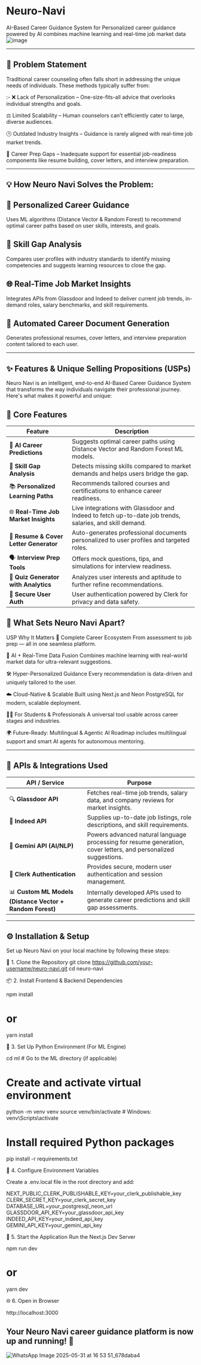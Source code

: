 # Neuro-Navi
AI-Based Career Guidance System for Personalized career guidance powered by AI combines machine learning and real-time job market data
![image](https://github.com/user-attachments/assets/f2fa696a-698e-4794-b264-84383948971f)

---
🧩 Problem Statement
-
Traditional career counseling often falls short in addressing the unique needs of individuals. These methods typically suffer from:

:- ❌ Lack of Personalization – One-size-fits-all advice that overlooks individual strengths and goals.


 ⚖️ Limited Scalability – Human counselors can’t efficiently cater to large, diverse audiences.


 

 🕒 Outdated Industry Insights – Guidance is rarely aligned with real-time job market trends.

 

 📄 Career Prep Gaps – Inadequate support for essential job-readiness components like resume building, cover letters, and interview preparation.

 ---

💡 How Neuro Navi Solves the Problem:
-
🎯 Personalized Career Guidance
-
Uses ML algorithms (Distance Vector & Random Forest) to recommend optimal career paths based on user skills, interests, and goals.

🧠 Skill Gap Analysis
-
Compares user profiles with industry standards to identify missing competencies and suggests learning resources to close the gap.

🌐 Real-Time Job Market Insights
-
Integrates APIs from Glassdoor and Indeed to deliver current job trends, in-demand roles, salary benchmarks, and skill requirements.

📝 Automated Career Document Generation
-
Generates professional resumes, cover letters, and interview preparation content tailored to each user.

---

✨ Features & Unique Selling Propositions (USPs)
-

Neuro Navi is an intelligent, end-to-end AI-Based Career Guidance System that transforms the way individuals navigate their professional journey. Here's what makes it powerful and unique:

🚀 Core Features
-
| Feature                                | Description                                                                                             |
| -------------------------------------- | ------------------------------------------------------------------------------------------------------- |
| 🎯 **AI Career Predictions**           | Suggests optimal career paths using Distance Vector and Random Forest ML models.                        |
| 🧠 **Skill Gap Analysis**              | Detects missing skills compared to market demands and helps users bridge the gap.                       |
| 📚 **Personalized Learning Paths**     | Recommends tailored courses and certifications to enhance career readiness.                             |
| 🌐 **Real-Time Job Market Insights**   | Live integrations with Glassdoor and Indeed to fetch up-to-date job trends, salaries, and skill demand. |
| 📝 **Resume & Cover Letter Generator** | Auto-generates professional documents personalized to user profiles and targeted roles.                 |
| 🗣️ **Interview Prep Tools**           | Offers mock questions, tips, and simulations for interview readiness.                                   |
| 🧪 **Quiz Generator with Analytics**   | Analyzes user interests and aptitude to further refine recommendations.                                 |
| 🔐 **Secure User Auth**                | User authentication powered by Clerk for privacy and data safety.                                       |


🌟 What Sets Neuro Navi Apart?
-
USP	Why It Matters
🧩 Complete Career Ecosystem	From assessment to job prep — all in one seamless platform.


🧠 AI + Real-Time Data Fusion	Combines machine learning with real-world market data for ultra-relevant suggestions.


🛠️ Hyper-Personalized Guidance	Every recommendation is data-driven and uniquely tailored to the user.

☁️ Cloud-Native & Scalable	Built using Next.js and Neon PostgreSQL for modern, scalable deployment.

🧑‍💼 For Students & Professionals	A universal tool usable across career stages and industries.

🌍 Future-Ready: Multilingual & Agentic AI	Roadmap includes multilingual support and smart AI agents for autonomous mentoring.

---
🔌 APIs & Integrations Used
-
| API / Service                                             | Purpose                                                                                                         |
| --------------------------------------------------------- | --------------------------------------------------------------------------------------------------------------- |
| 🔍 **Glassdoor API**                                      | Fetches real-time job trends, salary data, and company reviews for market insights.                             |
| 💼 **Indeed API**                                         | Supplies up-to-date job listings, role descriptions, and skill requirements.                                    |
| 🧠 **Gemini API (AI/NLP)**                                | Powers advanced natural language processing for resume generation, cover letters, and personalized suggestions. |
| 🔐 **Clerk Authentication**                               | Provides secure, modern user authentication and session management.                                             |
| 📊 **Custom ML Models (Distance Vector + Random Forest)** | Internally developed APIs used to generate career predictions and skill gap assessments.                        |

---
⚙️ Installation & Setup
-
Set up Neuro Navi on your local machine by following these steps:

🔗 1. Clone the Repository
         git clone https://github.com/your-username/neuro-navi.git
cd neuro-navi

📦 2. Install Frontend & Backend Dependencies

npm install
# or
yarn install

🧠 3. Set Up Python Environment (For ML Engine)

cd ml  # Go to the ML directory (if applicable)

# Create and activate virtual environment
python -m venv venv
source venv/bin/activate   # Windows: venv\Scripts\activate

# Install required Python packages
pip install -r requirements.txt


🔐 4. Configure Environment Variables

Create a .env.local file in the root directory and add:

NEXT_PUBLIC_CLERK_PUBLISHABLE_KEY=your_clerk_publishable_key
CLERK_SECRET_KEY=your_clerk_secret_key
DATABASE_URL=your_postgresql_neon_url
GLASSDOOR_API_KEY=your_glassdoor_api_key
INDEED_API_KEY=your_indeed_api_key
GEMINI_API_KEY=your_gemini_api_key

🚀 5. Start the Application
Run the Next.js Dev Server

npm run dev
# or
yarn dev

🌐 6. Open in Browser

http://localhost:3000

Your Neuro Navi career guidance platform is now up and running! 🎉
-

![WhatsApp Image 2025-05-31 at 16 53 51_678daba4](https://github.com/user-attachments/assets/d487524b-ed7f-40c5-94f6-590b17935a36)






